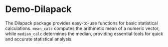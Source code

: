# Demo-Dilapack
The Dilapack package provides easy-to-use functions for basic statistical calculations. `mean_calc` computes the arithmetic mean of a numeric vector, while `median_calc` determines the median, providing essential tools for quick and accurate statistical analysis.
